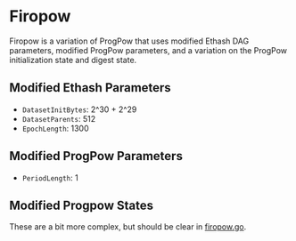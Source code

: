 # Firopow

Firopow is a variation of ProgPow that uses modified Ethash DAG parameters,
modified ProgPow parameters, and a variation on the ProgPow initialization
state and digest state.

## Modified Ethash Parameters

  - `DatasetInitBytes`: 2^30 + 2^29
  - `DatasetParents`: 512
  - `EpochLength`: 1300

## Modified ProgPow Parameters

  - `PeriodLength`: 1

## Modified Progpow States

These are a bit more complex, but should be clear in [firopow.go](./firopow.go).